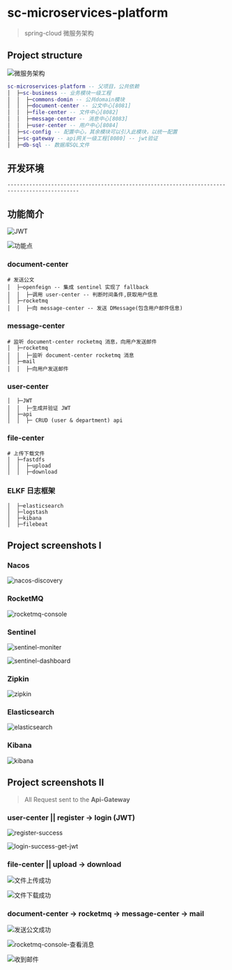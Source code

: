 # sc-microservices-platform

> spring-cloud 微服务架构

## Project structure

![微服务架构](README.assets/微服务架构.jpg)

```lua
sc-microservices-platform -- 父项目，公共依赖
│  ├─sc-business -- 业务模块一级工程
│  │  ├─commons-domin -- 公共domain模块
│  │  ├─document-center -- 公文中心[8081]
│  │  ├─file-center -- 文件中心[8082]
│  │  ├─message-center -- 消息中心[8083]
│  │  ├─user-center -- 用户中心[8084]
│  ├─sc-config -- 配置中心，其余模块可以引入此模块，以统一配置
│  ├─sc-gateway -- api网关一级工程[8080] -- jwt验证
│  ├─db-sql -- 数据库SQL文件
```

## 开发环境

```shell
---------------------------------------------------------------------------------------------
```



## 功能简介

![JWT](README.assets/JWT.jpg)

![功能点](README.assets/功能点.jpg)

### document-center

```shell
# 发送公文
│  ├─openfeign -- 集成 sentinel 实现了 fallback
│  │  ├─调用 user-center -- 判断时间条件,获取用户信息
│  ├─rocketmq
│  │  ├─向 message-center -- 发送 DMessage(包含用户邮件信息)
```

### message-center

```shell
# 监听 document-center rocketmq 消息，向用户发送邮件
│  ├─rocketmq
│  │  ├─监听 document-center rocketmq 消息
│  ├─mail
│  │  ├─向用户发送邮件
```

### user-center

```shell
│  ├─JWT
│  │  ├─生成并验证 JWT
│  ├─api
│  │  ├─ CRUD (user & department) api
```

### file-center

```shell
# 上传下载文件
│  ├─fastdfs
│  │  ├─upload
│  │  ├─download
```

### ELKF 日志框架

```shell
│  ├─elasticsearch
│  ├─logstash
│  ├─kibana
│  ├─filebeat
```



## Project screenshots I

### Nacos

![nacos-discovery](README.assets/nacos-discovery.png)

### RocketMQ

![rocketmq-console](README.assets/rocketmq-console.png)

### Sentinel

![sentinel-moniter](README.assets/sentinel-moniter.png)

![sentinel-dashboard](README.assets/sentinel-dashboard.png)

### Zipkin

![zipkin](README.assets/zipkin.png)

### Elasticsearch

![elasticsearch](README.assets/elasticsearch.png)

### Kibana

![kibana](README.assets/kibana.png)



## Project screenshots II

> All Request sent to the **Api-Gateway**

### user-center || register -> login (JWT)

![register-success](README.assets/register-success.png)

![login-success-get-jwt](README.assets/login-success-get-jwt.png)

### file-center || upload -> download

![文件上传成功](README.assets/文件上传成功.png)

![文件下载成功](README.assets/文件下载成功.png)

### document-center -> rocketmq -> message-center -> mail

![发送公文成功](README.assets/发送公文成功.png)

![rocketmq-console-查看消息](README.assets/rocketmq-console-查看消息.png)

![收到邮件](README.assets/收到邮件.png)

